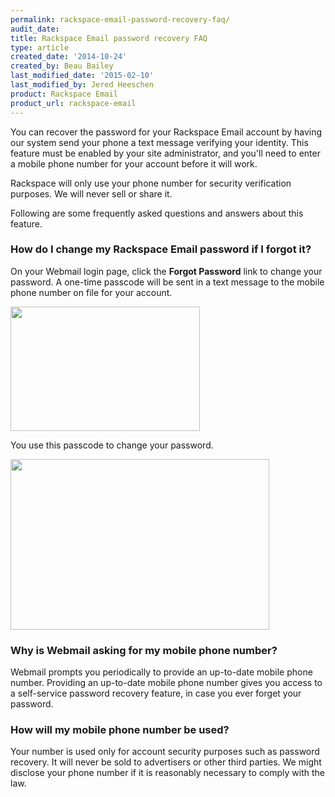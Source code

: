 ```yaml
---
permalink: rackspace-email-password-recovery-faq/
audit_date:
title: Rackspace Email password recovery FAQ
type: article
created_date: '2014-10-24'
created_by: Beau Bailey
last_modified_date: '2015-02-10'
last_modified_by: Jered Heeschen
product: Rackspace Email
product_url: rackspace-email
---
```


You can recover the password for your Rackspace Email account by having
our system send your phone a text message verifying your identity. This
feature must be enabled by your site administrator, and you'll need to
enter a mobile phone number for your account before it will work.

Rackspace will only use your phone number for security verification
purposes. We will never sell or share it.

Following are some frequently asked questions and answers about this
feature.

### How do I change my Rackspace Email password if I forgot it?

On your Webmail login page, click the **Forgot Password** link to change
your password. A one-time passcode will be sent in a text message to the
mobile phone number on file for your account.

<img src="{% asset_path rackspace-email/rackspace-email-password-recovery-faq/1481.2b.png %}" width="303" height="199" />

You use this passcode to change your password.

<img src="{% asset_path rackspace-email/rackspace-email-password-recovery-faq/1481.1b.png %}" width="414" height="273" />

### Why is Webmail asking for my mobile phone number?

Webmail prompts you periodically to provide an up-to-date mobile phone
number. Providing an up-to-date mobile phone number gives you access to
a self-service password recovery feature, in case you ever forget your
password.

### How will my mobile phone number be used?

Your number is used only for account security purposes such as password
recovery. It will never be sold
to advertisers or other third parties. We might disclose your phone
number if it is reasonably necessary to comply with the law.
